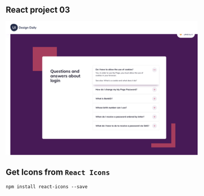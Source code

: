 ## React project 03
![](./idea.png)

## Get Icons from `React Icons`

```
npm install react-icons --save
```